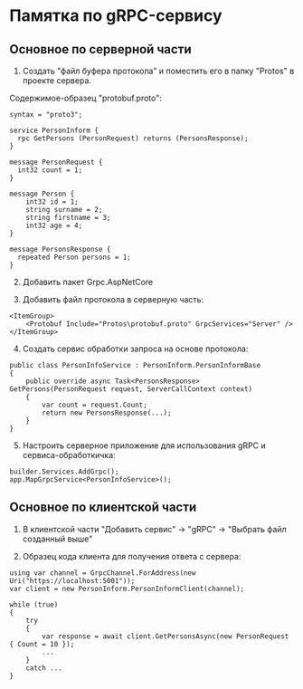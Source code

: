 ﻿# Памятка по gRPC-сервису

## Основное по серверной части

1. Создать "файл буфера протокола" и поместить его в папку "Protos" в проекте сервера.

Содержимое-образец "protobuf.proto":
```sharp
syntax = "proto3";

service PersonInform {
  rpc GetPersons (PersonRequest) returns (PersonsResponse);
}

message PersonRequest {
  int32 count = 1;
}

message Person {
	int32 id = 1;
	string surname = 2;
	string firstname = 3;
	int32 age = 4;
}

message PersonsResponse {
  repeated Person persons = 1;
}
```

2. Добавить пакет Grpc.AspNetCore

3. Добавить файл протокола в серверную часть:

```sharp
<ItemGroup>
	<Protobuf Include="Protos\protobuf.proto" GrpcServices="Server" />
</ItemGroup>
```
4. Создать сервис обработки запроса на основе протокола:

```sharp
public class PersonInfoService : PersonInform.PersonInformBase
{
    public override async Task<PersonsResponse> GetPersons(PersonRequest request, ServerCallContext context)
    {
        var count = request.Count;
        return new PersonsResponse(...);
    }
}
```

5. Настроить серверное приложение для использования gRPC и сервиса-обработкичка:

```sharp
builder.Services.AddGrpc();
app.MapGrpcService<PersonInfoService>();
```

## Основное по клиентской части

1. В клиентской части "Добавить сервис" -> "gRPC" -> "Выбрать файл созданный выше"

2. Образец кода клиента для получения ответа с сервера:

```sharp
using var channel = GrpcChannel.ForAddress(new Uri("https://localhost:5001"));
var client = new PersonInform.PersonInformClient(channel);

while (true)
{
    try
    {
        var response = await client.GetPersonsAsync(new PersonRequest { Count = 10 });
        ...
    }
    catch ...
}
```
